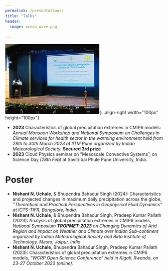 ```yaml
---
permalink: /presentations/
title: "Talks"
header:
  image: ocean_wave.png

---
```

![AMS talk](/images/personal/web_talk2.png){: .align-right width="100px" height="100px"}
  * **2023** Characteristics of global precipitation extremes in CMIP6 models: *Annual Monsoon Workshop and National Symposium on Challenges in Climate services for health sector in the warming environment held from 28th to 30th March 2023 at IITM Pune organized by Indian Meteorological Society.* **Secured 3rd prize**
  * **2023** Cloud Physics seminar on ”Mesoscale Convective Systems”, on Science Day *(28th Feb)* at Savitribai Phule Pune University, India.

# Poster
  * **Nishant N. Uchale**, & Bhupendra Bahadur Singh (2024): Characteristics and projected changes in maximum daily precipitation across the globe, *”Theoretical and Practical Perspectives in Geophysical Fluid Dynamics” at ICTS-TIFR, Bangalore, India.*
  * **Nishant N. Uchale**, & Bhupendra Bahadur Singh, Pradeep Kumar Pallath (2023): Analysis of global precipitation extremes in CMIP6 models, *National Symposium **TROPMET-2023** on Changing Dynamics of Arid Region and Impact on Weather and Climate over Indian Sub-continent organized by Indian Meteorological Society and Birla Institute of Technology, Mesra, Jaipur, India.*
  * **Nishant N. Uchale**, Bhupendra Bahadur Singh, Pradeep Kumar Pallath (2023): Characteristics of global precipitation extremes in CMIP6 models, *”WCRP Open Science Conference” held in Kigali, Rwanda, on 23-27 October 2023 (online)*.

